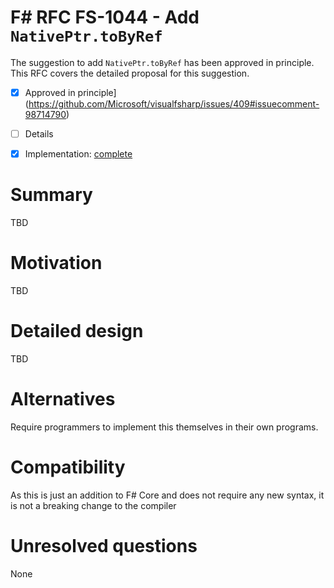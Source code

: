 # F# RFC FS-1044 - Add ``NativePtr.toByRef``

The suggestion to add ``NativePtr.toByRef`` has been approved in principle.
This RFC covers the detailed proposal for this suggestion.

* [x] Approved in principle](https://github.com/Microsoft/visualfsharp/issues/409#issuecomment-98714790)
* [ ] Details
* [X] Implementation: [complete](https://github.com/Microsoft/visualfsharp/pull/3691)


# Summary
[summary]: #summary

TBD

# Motivation
[motivation]: #motivation

TBD

# Detailed design
[design]: #detailed-design

TBD

# Alternatives
[alternatives]: #alternatives

Require programmers to implement this themselves in their own programs.

# Compatibility
[compatibility]: #compatibility

As this is just an addition to F# Core and does not require any new syntax, it is not a breaking change to the compiler


# Unresolved questions
[unresolved]: #unresolved-questions

None

